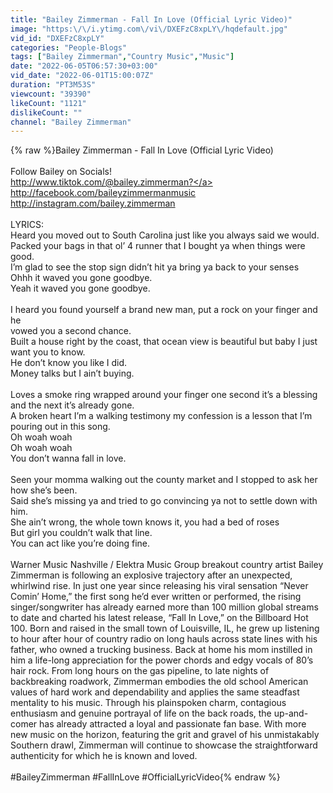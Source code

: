```yaml
---
title: "Bailey Zimmerman - Fall In Love (Official Lyric Video)"
image: "https:\/\/i.ytimg.com\/vi\/DXEFzC8xpLY\/hqdefault.jpg"
vid_id: "DXEFzC8xpLY"
categories: "People-Blogs"
tags: ["Bailey Zimmerman","Country Music","Music"]
date: "2022-06-05T06:57:30+03:00"
vid_date: "2022-06-01T15:00:07Z"
duration: "PT3M53S"
viewcount: "39390"
likeCount: "1121"
dislikeCount: ""
channel: "Bailey Zimmerman"
---
```

{% raw %}Bailey Zimmerman - Fall In Love (Official Lyric Video)<br /><br />Follow Bailey on Socials!<br /><a rel="nofollow" target="blank" href="http://www.tiktok.com/@bailey.zimmerman?">http://www.tiktok.com/@bailey.zimmerman?</a><br /><a rel="nofollow" target="blank" href="http://facebook.com/baileyzimmermanmusic">http://facebook.com/baileyzimmermanmusic</a><br /><a rel="nofollow" target="blank" href="http://instagram.com/bailey.zimmerman">http://instagram.com/bailey.zimmerman</a><br /><br />LYRICS:<br />Heard you moved out to South Carolina just like you always said we would.<br />Packed your bags in that ol’ 4 runner that I bought ya when things were<br />good.<br />I’m glad to see the stop sign didn’t hit ya bring ya back to your senses<br />Ohhh it waved you gone goodbye.<br />Yeah it waved you gone goodbye.<br /> <br />I heard you found yourself a brand new man, put a rock on your finger and he<br />vowed you a second chance.<br />Built a house right by the coast, that ocean view is beautiful but baby I just<br />want you to know.<br />He don’t know you like I did.<br />Money talks but I ain’t buying.<br /> <br />Loves a smoke ring wrapped around your finger one second it’s a blessing<br />and the next it’s already gone.<br />A broken heart I’m a walking testimony my confession is a lesson that I’m<br />pouring out in this song.<br />Oh woah woah<br />Oh woah woah<br />You don’t wanna fall in love.<br /> <br />Seen your momma walking out the county market and I stopped to ask her<br />how she’s been.<br />Said she’s missing ya and tried to go convincing ya not to settle down with<br />him.<br />She ain’t wrong, the whole town knows it, you had a bed of roses<br />But girl you couldn’t walk that line.<br />You can act like you’re doing fine.<br /><br />Warner Music Nashville / Elektra Music Group breakout country artist Bailey Zimmerman is following an explosive trajectory after an unexpected, whirlwind rise. In just one year since releasing his viral sensation “Never Comin’ Home,” the first song he’d ever written or performed, the rising singer/songwriter has already earned more than 100 million global streams to date and charted his latest release, “Fall In Love,” on the Billboard Hot 100. Born and raised in the small town of Louisville, IL, he grew up listening to hour after hour of country radio on long hauls across state lines with his father, who owned a trucking business. Back at home his mom instilled in him a life-long appreciation for the power chords and edgy vocals of 80’s hair rock. From long hours on the gas pipeline, to late nights of backbreaking roadwork, Zimmerman embodies the old school American values of hard work and dependability and applies the same steadfast mentality to his music. Through his plainspoken charm, contagious enthusiasm and genuine portrayal of life on the back roads, the up-and-comer has already attracted a loyal and passionate fan base. With more new music on the horizon, featuring the grit and gravel of his unmistakably Southern drawl, Zimmerman will continue to showcase the straightforward authenticity for which he is known and loved.<br /><br />#BaileyZimmerman #FallInLove #OfficialLyricVideo{% endraw %}
